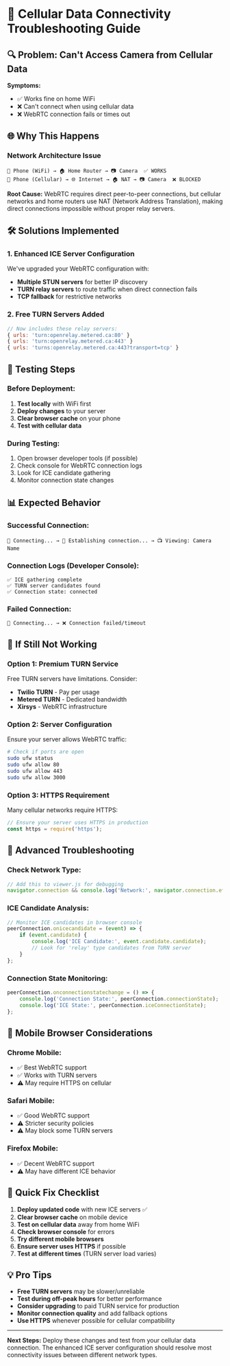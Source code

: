 # 📱 Cellular Data Connectivity Troubleshooting Guide

## 🔍 Problem: Can't Access Camera from Cellular Data

**Symptoms:**
- ✅ Works fine on home WiFi
- ❌ Can't connect when using cellular data
- ❌ WebRTC connection fails or times out

## 🌐 Why This Happens

### **Network Architecture Issue**
```
📱 Phone (WiFi) → 🏠 Home Router → 📷 Camera  ✅ WORKS
📱 Phone (Cellular) → 🌐 Internet → 🏠 NAT → 📷 Camera  ❌ BLOCKED
```

**Root Cause:** WebRTC requires direct peer-to-peer connections, but cellular networks and home routers use NAT (Network Address Translation), making direct connections impossible without proper relay servers.

## 🛠️ Solutions Implemented

### **1. Enhanced ICE Server Configuration**
We've upgraded your WebRTC configuration with:

- **Multiple STUN servers** for better IP discovery
- **TURN relay servers** to route traffic when direct connection fails
- **TCP fallback** for restrictive networks

### **2. Free TURN Servers Added**
```javascript
// Now includes these relay servers:
{ urls: 'turn:openrelay.metered.ca:80' }
{ urls: 'turn:openrelay.metered.ca:443' }
{ urls: 'turns:openrelay.metered.ca:443?transport=tcp' }
```

## 🧪 Testing Steps

### **Before Deployment:**
1. **Test locally** with WiFi first
2. **Deploy changes** to your server
3. **Clear browser cache** on your phone
4. **Test with cellular data**

### **During Testing:**
1. Open browser developer tools (if possible)
2. Check console for WebRTC connection logs
3. Look for ICE candidate gathering
4. Monitor connection state changes

## 📊 Expected Behavior

### **Successful Connection:**
```
🔄 Connecting... → 🤝 Establishing connection... → 📺 Viewing: Camera Name
```

### **Connection Logs (Developer Console):**
```
✅ ICE gathering complete
✅ TURN server candidates found
✅ Connection state: connected
```

### **Failed Connection:**
```
🔄 Connecting... → ❌ Connection failed/timeout
```

## 🚨 If Still Not Working

### **Option 1: Premium TURN Service**
Free TURN servers have limitations. Consider:
- **Twilio TURN** - Pay per usage
- **Metered TURN** - Dedicated bandwidth
- **Xirsys** - WebRTC infrastructure

### **Option 2: Server Configuration**
Ensure your server allows WebRTC traffic:
```bash
# Check if ports are open
sudo ufw status
sudo ufw allow 80
sudo ufw allow 443
sudo ufw allow 3000
```

### **Option 3: HTTPS Requirement**
Many cellular networks require HTTPS:
```javascript
// Ensure your server uses HTTPS in production
const https = require('https');
```

## 🔧 Advanced Troubleshooting

### **Check Network Type:**
```javascript
// Add this to viewer.js for debugging
navigator.connection && console.log('Network:', navigator.connection.effectiveType);
```

### **ICE Candidate Analysis:**
```javascript
// Monitor ICE candidates in browser console
peerConnection.onicecandidate = (event) => {
    if (event.candidate) {
        console.log('ICE Candidate:', event.candidate.candidate);
        // Look for 'relay' type candidates from TURN server
    }
};
```

### **Connection State Monitoring:**
```javascript
peerConnection.onconnectionstatechange = () => {
    console.log('Connection State:', peerConnection.connectionState);
    console.log('ICE State:', peerConnection.iceConnectionState);
};
```

## 📱 Mobile Browser Considerations

### **Chrome Mobile:**
- ✅ Best WebRTC support
- ✅ Works with TURN servers
- ⚠️ May require HTTPS on cellular

### **Safari Mobile:**
- ✅ Good WebRTC support
- ⚠️ Stricter security policies
- ⚠️ May block some TURN servers

### **Firefox Mobile:**
- ✅ Decent WebRTC support
- ⚠️ May have different ICE behavior

## 🎯 Quick Fix Checklist

1. **Deploy updated code** with new ICE servers ✅
2. **Clear browser cache** on mobile device
3. **Test on cellular data** away from home WiFi
4. **Check browser console** for errors
5. **Try different mobile browsers**
6. **Ensure server uses HTTPS** if possible
7. **Test at different times** (TURN server load varies)

## 💡 Pro Tips

- **Free TURN servers** may be slower/unreliable
- **Test during off-peak hours** for better performance
- **Consider upgrading** to paid TURN service for production
- **Monitor connection quality** and add fallback options
- **Use HTTPS** whenever possible for cellular compatibility

---

**Next Steps:** Deploy these changes and test from your cellular data connection. The enhanced ICE server configuration should resolve most connectivity issues between different network types.